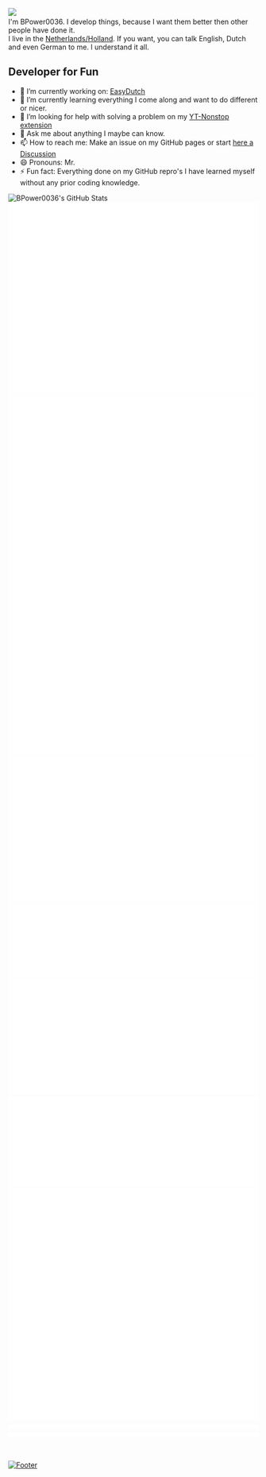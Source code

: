 ![](https://capsule-render.vercel.app/api?type=waving&color=auto&section=header&reversal=true&text=Hi%20there&fontSize=48&fontAlignY=35&height=150) <br>
I'm BPower0036. I develop things, because I want them better then other people have done it. <br>
I live in the [Netherlands/Holland](https://www.openstreetmap.org/relation/2323309#map=5/51.154/9.712). If you want, you can talk English, Dutch and even German to me. I understand it all.

## Developer for Fun
- 🔭 I’m currently working on: [EasyDutch](https://github.com/EasyDutch-uBO/EasyDutch/)
- 🌱 I’m currently learning everything I come along and want to do different or nicer.
- 🤔 I’m looking for help with solving a problem on my [YT-Nonstop extension](https://github.com/BPower0036/YT-Nonstop/issues/8)
- 💬 Ask me about anything I maybe can know.
- 📫 How to reach me: Make an issue on my GitHub pages or start [here a Discussion](https://github.com/BPower0036/BPower0036/discussions)
- 😄 Pronouns: Mr.
- ⚡ Fun fact: Everything done on my GitHub repro's I have learned myself without any prior coding knowledge.

![BPower0036's GitHub Stats](https://github-readme-stats.vercel.app/api?username=BPower0036&show_icons=true&count_private=true&include_all_commits=true&theme=radical&border_radius=20px&border_color=FF3B3B) <br>
![Metrics](https://github.com/BPower0036/BPower0036/blob/main/github-metrics.svg)
![Metrics](https://github.com/BPower0036/BPower0036/blob/main/metrics.plugin.isocalendar.svg)
![Metrics](https://github.com/BPower0036/BPower0036/blob/main/metrics.plugin.habits.charts.svg)
![Metrics](https://github.com/BPower0036/BPower0036/blob/main/metrics.plugin.languages.details.svg)
![Metrics](https://github.com/BPower0036/BPower0036/blob/main/metrics.plugin.followup.user.svg)
![Metrics](https://github.com/BPower0036/BPower0036/blob/main/metrics.plugin.lines.svg)
![Metrics](https://github.com/BPower0036/BPower0036/blob/main/metrics.plugin.activity.svg)
![Metrics](https://github.com/BPower0036/BPower0036/blob/main/metrics.plugin.reactions.svg)
![Metrics](https://github.com/BPower0036/BPower0036/blob/main/metrics.plugin.people.repository.svg)
<!-- ![Activity Graph](https://activity-graph.herokuapp.com/graph?username=BPower0036&theme=chartreuse-dark) <br>
![Top Langs](https://github-readme-stats.vercel.app/api/top-langs/?username=BPower0036&layout=compact&langs_count=10) --> <br>
[![Footer](https://capsule-render.vercel.app/api?type=waving&color=timeGradient&section=footer&reversal=true&text=Please%20support%20me&animation=blinking&fontSize=35&fontAlignY=85&height=100)](https://www.paypal.com/donate?hosted_button_id=M4D2NPZX5NS4C)
